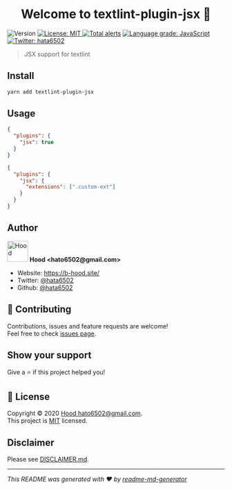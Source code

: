 <h1 align="center">Welcome to textlint-plugin-jsx 👋</h1>
<p>
  <img alt="Version" src="https://img.shields.io/badge/version-0.0.0-blue.svg?cacheSeconds=2592000" />
  <a href="https://github.com/blue-hood/textlint-plugin-jsx/blob/master/LICENSE" target="_blank">
    <img alt="License: MIT" src="https://img.shields.io/badge/License-MIT-yellow.svg" />
  </a>
  <a href="https://lgtm.com/projects/g/blue-hood/textlint-plugin-jsx/alerts/"><img alt="Total alerts" src="https://img.shields.io/lgtm/alerts/g/blue-hood/textlint-plugin-jsx.svg?logo=lgtm&logoWidth=18"/></a>
  <a href="https://lgtm.com/projects/g/blue-hood/textlint-plugin-jsx/context:javascript"><img alt="Language grade: JavaScript" src="https://img.shields.io/lgtm/grade/javascript/g/blue-hood/textlint-plugin-jsx.svg?logo=lgtm&logoWidth=18"/></a>
  <a href="https://twitter.com/hata6502" target="_blank">
    <img alt="Twitter: hata6502" src="https://img.shields.io/twitter/follow/hata6502.svg?style=social" />
  </a>
</p>

> JSX support for textlint

## Install

```sh
yarn add textlint-plugin-jsx
```

## Usage

```json
{
  "plugins": {
    "jsx": true
  }
}
```

```json
{
  "plugins": {
    "jsx": {
      "extensions": [".custom-ext"]
    }
  }
}
```

## Author

<p>
  <img alt="Hood" src="https://avatars.githubusercontent.com/blue-hood" width="48" />
  <b>Hood &lt;hato6502@gmail.com&gt;</b>
</p>

- Website: https://b-hood.site/
- Twitter: [@hata6502](https://twitter.com/hata6502)
- Github: [@hata6502](https://github.com/hata6502)

## 🤝 Contributing

Contributions, issues and feature requests are welcome!<br />Feel free to check [issues page](https://github.com/blue-hood/textlint-plugin-jsx/issues).

## Show your support

Give a ⭐️ if this project helped you!

## 📝 License

Copyright © 2020 [Hood <hato6502@gmail.com>](https://github.com/hata6502).<br />
This project is [MIT](https://github.com/blue-hood/textlint-plugin-jsx/blob/master/LICENSE) licensed.

## Disclaimer

Please see [DISCLAIMER.md](https://github.com/blue-hood/textlint-plugin-jsx/blob/master/DISCLAIMER.md).

---

_This README was generated with ❤️ by [readme-md-generator](https://github.com/kefranabg/readme-md-generator)_
